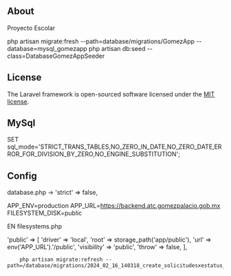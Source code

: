 ## About

Proyecto Escolar

php artisan migrate:fresh --path=database/migrations/GomezApp --database=mysql_gomezapp
php artisan db:seed --class=DatabaseGomezAppSeeder

## License

The Laravel framework is open-sourced software licensed under the [MIT license](https://opensource.org/licenses/MIT).

## MySql

SET sql_mode='STRICT_TRANS_TABLES,NO_ZERO_IN_DATE,NO_ZERO_DATE,ERROR_FOR_DIVISION_BY_ZERO,NO_ENGINE_SUBSTITUTION';

## Config

database.php -> 'strict' => false,


APP_ENV=production
APP_URL=https://backend.atc.gomezpalacio.gob.mx
FILESYSTEM_DISK=public

EN filesystems.php

 'public' => [
            'driver' => 'local',
            'root' => storage_path('app/public'),
            'url' => env('APP_URL').'/public',
            'visibility' => 'public',
            'throw' => false,
        ],

        php artisan migrate:refresh --path=/database/migrations/2024_02_16_140318_create_solicitudesxestatus_view.php
